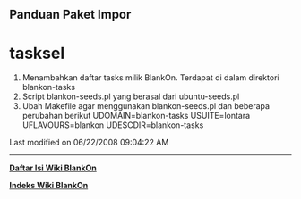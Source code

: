 ## Panduan Paket Impor
# tasksel
   1. Menambahkan daftar tasks milik BlankOn. Terdapat di dalam direktori
      blankon-tasks
   2. Script blankon-seeds.pl yang berasal dari ubuntu-seeds.pl
   3. Ubah Makefile agar menggunakan blankon-seeds.pl dan beberapa perubahan
      berikut
UDOMAIN=blankon-tasks
USUITE=lontara
UFLAVOURS=blankon
UDESCDIR=blankon-tasks

Last modified on 06/22/2008 09:04:22 AM
 
---
[**Daftar Isi Wiki BlankOn**](/wiki/DaftarIsi/index.html)
 
[**Indeks Wiki BlankOn**](/wiki/Indeks.html)
